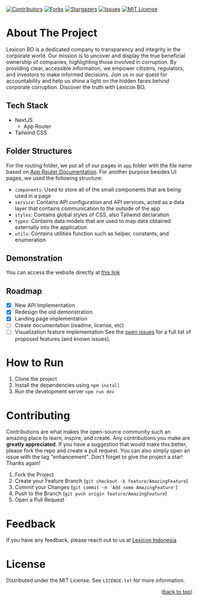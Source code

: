 <a name="readme-top"></a>

[![Contributors][contributors-shield]][contributors-url]
[![Forks][forks-shield]][forks-url]
[![Stargazers][stars-shield]][stars-url]
[![Issues][issues-shield]][issues-url]
[![MIT License][license-shield]][license-url]

# About The Project
Lexicon BO is a dedicated company to transparency and integrity in the corporate world. Our mission is to uncover and display the true beneficial ownership of companies, highlighting those involved in corruption. By providing clear, accessible information, we empower citizens, regulators, and investors to make informed decisions. Join us in our quest for accountability and help us shine a light on the hidden faces behind corporate corruption. Discover the truth with Lexicon BO.

## Tech Stack
* NextJS
    * App Router
* Tailwind CSS

## Folder Structures
For the routing folder, we put all of our pages in ```app``` folder with the file name based on [App Router Documentation](https://nextjs.org/docs/getting-started/project-structure#app-routing-conventions). For another purpose besides UI pages, we used the following structure:
* ```components```: Used to store all of the small components that are being used in a page
* ```service```: Contains API configuration and API services, acted as a data layer that contains communication to the outside of the app
* ```styles```: Contains global styles of CSS, also Tailwind declaration
* ```types```: Contains data models that are used to map data obtained externally into the application
* ```utils```: Contains utilities function such as helper, constants, and enumeration

## Demonstration
You can access the website directly at [this link](https://bo.lexicon.id/)

## Roadmap
- [x] New API Implementation
- [x] Redesign the old demonstration
- [x] Landing page implementation
- [ ] Create documentation (readme, license, etc)
- [ ] Visualization feature implementation
See the [open issues](https://github.com/LexiconIndonesia/lexicon-bo/issues) for a full list of proposed features (and known issues).

# How to Run
1. Clone the project
2. Install the dependencies using ```npm install```
3. Run the development server ```npm run dev```

# Contributing
Contributions are what makes the open-source community such an amazing place to learn, inspire, and create. Any contributions you make are **greatly appreciated**.
If you have a suggestion that would make this better, please fork the repo and create a pull request. You can also simply open an issue with the tag "enhancement".
Don't forget to give the project a star! Thanks again!
1. Fork the Project
2. Create your Feature Branch (`git checkout -b feature/AmazingFeature`)
3. Commit your Changes (`git commit -m 'Add some AmazingFeature'`)
4. Push to the Branch (`git push origin feature/AmazingFeature`)
5. Open a Pull Request

# Feedback
If you have any feedback, please reach out to us at <a href="mailto:lexicon.indonesia.shared@gmail.com" target="_blank">Lexicon Indonesia</a>

<!-- LICENSE -->
# License
Distributed under the MIT License. See `LICENSE.txt` for more information.

<p align="right">(<a href="#readme-top">back to top</a>)</p>

<!-- Markdown Link and Images -->
[contributors-shield]: https://img.shields.io/github/contributors/LexiconIndonesia/lexicon-bo.svg?style=for-the-badge
[contributors-url]: https://github.com/LexiconIndonesia/lexicon-bo/graphs/contributors
[forks-shield]: https://img.shields.io/github/forks/LexiconIndonesia/lexicon-bo.svg?style=for-the-badge
[forks-url]: https://github.com/LexiconIndonesia/lexicon-bo/network/members
[stars-shield]: https://img.shields.io/github/stars/LexiconIndonesia/lexicon-bo.svg?style=for-the-badge
[stars-url]: https://github.com/LexiconIndonesia/lexicon-bo/stargazers
[issues-shield]: https://img.shields.io/github/issues/LexiconIndonesia/lexicon-bo.svg?style=for-the-badge
[issues-url]: https://github.com/LexiconIndonesia/lexicon-bo/issues
[license-shield]: https://img.shields.io/github/license/LexiconIndonesia/lexicon-bo.svg?style=for-the-badge
[license-url]: https://github.com/LexiconIndonesia/lexicon-bo/blob/master/LICENSE.txt
